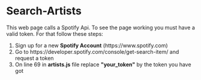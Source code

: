# Search-Artists
This web page calls a Spotify Api. To see the page working you must have a valid token. For that follow these steps:
<ol>
<li>Sign up for a new <strong>Spotify Account</strong> (https://www.spotify.com)</li>
<li>Go to https://developer.spotify.com/console/get-search-item/ and request a token</li>
<li>On line 69 in <strong>artists.js</strong> file replace <strong>"your_token"</strong> by the token you have got</li>
</ol>
